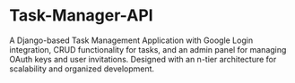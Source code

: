 # Task-Manager-API
A Django-based Task Management Application with Google Login integration, CRUD functionality for tasks, and an admin panel for managing OAuth keys and user invitations. Designed with an n-tier architecture for scalability and organized development.
